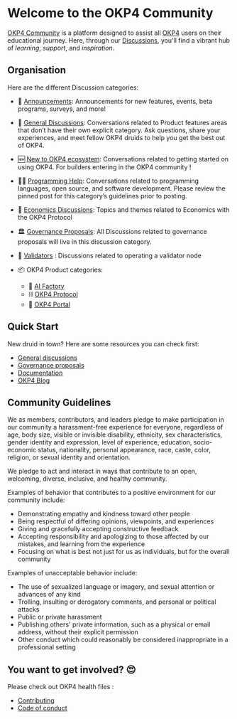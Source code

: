 
# Welcome to the OKP4 Community

[OKP4 Community](https://github.com/okp4/community/discussions) is a platform designed to assist all [OKP4](https://okp4.network) users on their educational journey. Here, through our [Discussions](https://github.com/okp4/community/discussions), you'll find a vibrant hub of _learning_, _support_, and _inspiration_.

## Organisation

Here are the different Discussion categories:

- 📣 [Announcements]([url](https://github.com/okp4/community/discussions/categories/announcements)): Announcements for new features, events, beta programs, surveys, and more!
- 💬 [General Discussions](https://github.com/okp4/community/discussions/categories/general-discussions): Conversations related to Product features areas that don’t have their own explicit category. Ask questions, share your experiences, and meet fellow OKP4 druids to help you get the best out of OKP4.
- 🆕 [New to OKP4 ecosystem](https://github.com/okp4/community/discussions/categories/new-to-okp4-ecosystem): Conversations related to getting started on using OKP4. For builders entering in the OKP4 community !
- 🧑‍💻 [Programming Help](https://github.com/okp4/community/discussions/categories/programming-help): Conversations related to programming languages, open source, and software development. Please review the pinned post for this category’s guidelines prior to posting.
- 🏦 [Economics Discussions](https://github.com/okp4/community/discussions/categories/economics-discussions): Topics and themes related to Economics with the OKP4 Protocol
- 🏛️ [Governance Proposals](https://github.com/okp4/community/discussions/categories/governance-proposals): All Discussions related to governance proposals will live in this discussion category.
- 🔨 [Validators](https://github.com/okp4/community/discussions/categories/validators) : Discussions related to operating a validator node  

- 📦 OKP4 Product categories:
  - 🤖 [AI Factory](https://github.com/okp4/community/discussions/categories/ai-factory)
  - ⛓️ [OKP4 Protocol](https://github.com/okp4/community/discussions/categories/okp4-protocol)
  - 🚪 [OKP4 Portal](https://github.com/okp4/community/discussions/categories/okp4-portal)

## Quick Start

New druid in town? Here are some resources you can check first:

- [General discussions](https://github.com/okp4/community/discussions/categories/general-discussions)
- [Governance proposals](https://github.com/okp4/community/discussions/categories/governance-proposals)
- [Documentation](https://docs.okp4.network)
- [OKP4 Blog](https://blog.okp4.network)

## Community Guidelines

We as members, contributors, and leaders pledge to make participation in our community a harassment-free experience for everyone, regardless of age, body size, visible or invisible disability, ethnicity, sex characteristics, gender identity and expression, level of experience, education, socio-economic status, nationality, personal appearance, race, caste, color, religion, or sexual identity and orientation.

We pledge to act and interact in ways that contribute to an open, welcoming, diverse, inclusive, and healthy community.

Examples of behavior that contributes to a positive environment for our community include:

- Demonstrating empathy and kindness toward other people
- Being respectful of differing opinions, viewpoints, and experiences
- Giving and gracefully accepting constructive feedback
- Accepting responsibility and apologizing to those affected by our mistakes, and learning from the experience
- Focusing on what is best not just for us as individuals, but for the overall community

Examples of unacceptable behavior include:

- The use of sexualized language or imagery, and sexual attention or advances of any kind
- Trolling, insulting or derogatory comments, and personal or political attacks
- Public or private harassment
- Publishing others' private information, such as a physical or email address, without their explicit permission
- Other conduct which could reasonably be considered inappropriate in a professional setting

## You want to get involved? 😍

Please check out OKP4 health files :

- [Contributing](https://github.com/okp4/.github/blob/main/CONTRIBUTING.md)
- [Code of conduct](https://github.com/okp4/.github/blob/main/CODE_OF_CONDUCT.md)
